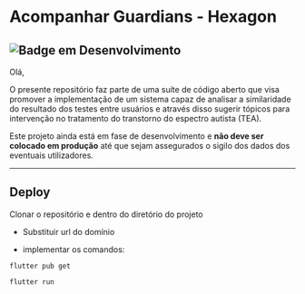 # **Acompanhar Guardians - Hexagon**
![Badge em Desenvolvimento](http://img.shields.io/static/v1?label=STATUS&message=Em%20Desenvolvimento&color=green&style=for-the-badge)
---

Olá,

O presente repositório faz parte de uma suíte de código aberto que visa promover a implementação de um sistema capaz de analisar a similaridade do resultado dos testes entre usuários e através disso sugerir tópicos para intervenção no tratamento do transtorno do espectro autista (TEA). 

Este projeto ainda está em fase de desenvolvimento e **não deve ser colocado em produção** até que sejam assegurados o sigilo dos dados dos eventuais utilizadores. 

---

## Deploy
Clonar o repositório e dentro do diretório do projeto
- Substituir url do domínio 

- implementar os comandos:
```
flutter pub get
```
```
flutter run
```

